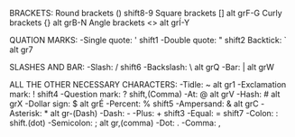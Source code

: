 BRACKETS:
Round brackets () shift8-9
Square brackets [] alt grF-G
Curly brackets {} alt grB-N
Angle brackets <> alt grÍ-Y

QUATION MARKS:
-Single quote: ' shift1
-Double quote: " shift2
Backtick: ` alt gr7

SLASHES AND BAR:
-Slash: / shift6
-Backslash: \ alt grQ 
-Bar: | alt grW

ALL THE OTHER NECESSARY CHARACTERS:
-Tidle: ~ alt gr1
-Exclamation mark: ! shift4
-Question mark: ? shift,(Comma)
-At: @ alt grV
-Hash: # alt grX
-Dollar sign: $ alt grÉ
-Percent: % shift5
-Ampersand: & alt grC
-Asterisk: * alt gr-(Dash)
-Dash: - 
-Plus: + shift3
-Equal: = shift7
-Colon: : shift.(dot)
-Semicolon: ; alt gr,(comma)
-Dot: . 
-Comma: ,